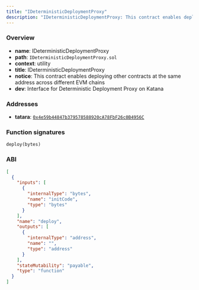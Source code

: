 ```yaml
---
title: "IDeterministicDeploymentProxy"
description: "IDeterministicDeploymentProxy: This contract enables deploying other contracts at the same address across different EVM chains (Interface for Deterministic Deployment Proxy on Katana)"
---
```


### Overview

- **name**: IDeterministicDeploymentProxy
- **path**: `IDeterministicDeploymentProxy.sol`
- **context**: utility
- **title**: IDeterministicDeploymentProxy
- **notice**: This contract enables deploying other contracts at the same address across different EVM chains
- **dev**: Interface for Deterministic Deployment Proxy on Katana

### Addresses

- **tatara**: [`0x4e59b44847b379578588920cA78FbF26c0B4956C`](https://explorer.tatara.katana.network/address/0x4e59b44847b379578588920cA78FbF26c0B4956C)

### Function signatures

```
deploy(bytes)
```

### ABI

```json
[
  {
    "inputs": [
      {
        "internalType": "bytes",
        "name": "initCode",
        "type": "bytes"
      }
    ],
    "name": "deploy",
    "outputs": [
      {
        "internalType": "address",
        "name": "",
        "type": "address"
      }
    ],
    "stateMutability": "payable",
    "type": "function"
  }
]
```
